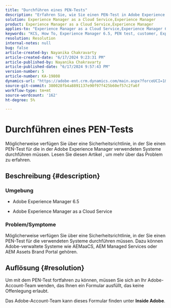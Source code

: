 ```yaml
---
title: "Durchführen eines PEN-Tests"
description: "Erfahren Sie, wie Sie einen PEN-Test in Adobe Experience Manager durchführen."
solution: Experience Manager as a Cloud Service,Experience Manager
product: Experience Manager as a Cloud Service,Experience Manager
applies-to: "Experience Manager as a Cloud Service,Experience Manager 6.5"
keywords: "KCS, How To, Experience Manager 6.5, PEN test, customer, Experience Manager Cloud Service, AEM"
resolution: Resolution
internal-notes: null
bug: false
article-created-by: Nayanika Chakravarty
article-created-date: "6/17/2024 9:23:31 PM"
article-published-by: Nayanika Chakravarty
article-published-date: "6/17/2024 9:57:43 PM"
version-number: 5
article-number: KA-19808
dynamics-url: "https://adobe-ent.crm.dynamics.com/main.aspx?forceUCI=1&pagetype=entityrecord&etn=knowledgearticle&id=8231d3d5-ef2c-ef11-840b-0022480a40c2"
source-git-commit: 380028fb4a8891137e90f97f425b60ef57c2fa6f
workflow-type: tm+mt
source-wordcount: '162'
ht-degree: 5%

---
```


# Durchführen eines PEN-Tests


Möglicherweise verfügen Sie über eine Sicherheitsrichtlinie, in der Sie einen PEN-Test für die in der Adobe Experience Manager verwendeten Systeme durchführen müssen. Lesen Sie diesen Artikel , um mehr über das Problem zu erfahren.

## Beschreibung {#description}


### <b>Umgebung</b>

- Adobe Experience Manager 6.5


- Adobe Experience Manager as a Cloud Service




### <b>Problem/Symptome</b>

Möglicherweise verfügen Sie über eine Sicherheitsrichtlinie, in der Sie einen PEN-Test für die verwendeten Systeme durchführen müssen. Dazu können Adobe-verwaltete Systeme wie AEMaaCS, AEM Managed Services oder AEM Assets Brand Portal gehören.


## Auflösung {#resolution}


Um mit dem PEN-Test fortfahren zu können, müssen Sie sich an Ihr Adobe-Account-Team wenden, das Ihnen ein Formular ausfüllt, das keine Offenlegung erlaubt.

Das Adobe-Account-Team kann dieses Formular finden unter <b>Inside Adobe</b>.
